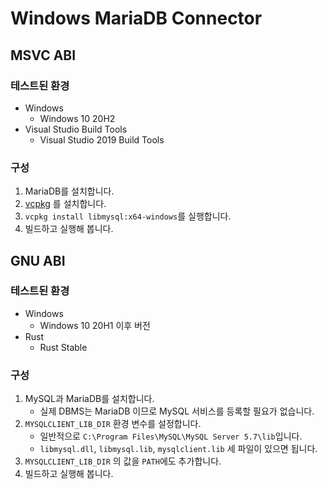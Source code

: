 # Windows MariaDB Connector

## MSVC ABI

### 테스트된 환경
* Windows
  * Windows 10 20H2
* Visual Studio Build Tools
  * Visual Studio 2019 Build Tools

### 구성
1. MariaDB를 설치합니다.
2. [vcpkg](https://github.com/Microsoft/vcpkg) 를 설치합니다.
3. ```vcpkg install libmysql:x64-windows```를 실행합니다.
4. 빌드하고 실행해 봅니다.

## GNU ABI

### 테스트된 환경
* Windows
  * Windows 10 20H1 이후 버전
* Rust
  * Rust Stable

### 구성
1. MySQL과 MariaDB를 설치합니다.
    * 실제 DBMS는 MariaDB 이므로 MySQL 서비스를 등록할 필요가 없습니다.
2. ```MYSQLCLIENT_LIB_DIR``` 환경 변수를 설정합니다.
    * 일반적으로 ```C:\Program Files\MySQL\MySQL Server 5.7\lib```입니다.
    * ```libmysql.dll```, ```libmysql.lib```, ```mysqlclient.lib``` 세 파일이 있으면 됩니다.
3. ```MYSQLCLIENT_LIB_DIR``` 의 값을 ```PATH```에도 추가합니다.
4. 빌드하고 실행해 봅니다.
